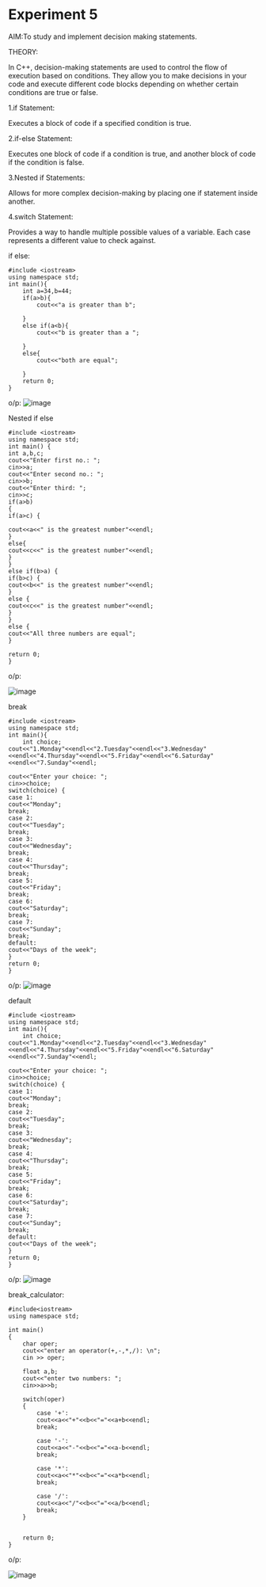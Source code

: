 # Experiment 5
AIM:To study and implement decision making statements.

THEORY:

In C++, decision-making statements are used to control the flow of execution based on conditions. They allow you to make decisions in your code and execute different code blocks depending on whether certain conditions are true or false.

1.if Statement:

Executes a block of code if a specified condition is true.

2.if-else Statement:

Executes one block of code if a condition is true, and another block of code if the condition is false.

3.Nested if Statements:

Allows for more complex decision-making by placing one if statement inside another.

4.switch Statement:

Provides a way to handle multiple possible values of a variable. Each case represents a different value to check against.


if else:
```
#include <iostream>
using namespace std;
int main(){
    int a=34,b=44;
    if(a>b){
        cout<<"a is greater than b";

    }
    else if(a<b){
        cout<<"b is greater than a ";

    }
    else{
        cout<<"both are equal";

    }
    return 0;
}
```
o/p:
![image](https://github.com/user-attachments/assets/a98c7aa9-4edc-4cd5-af62-77602c692421)

Nested if else
```
#include <iostream>
using namespace std;
int main() {
int a,b,c;
cout<<"Enter first no.: ";
cin>>a;
cout<<"Enter second no.: ";
cin>>b;
cout<<"Enter third: ";
cin>>c;
if(a>b) 
{
if(a>c) {

cout<<a<<" is the greatest number"<<endl;
}
else{ 
cout<<c<<" is the greatest number"<<endl;
}
}
else if(b>a) {
if(b>c) {
cout<<b<<" is the greatest number"<<endl;
}
else {
cout<<c<<" is the greatest number"<<endl;
}
}
else {
cout<<"All three numbers are equal";
}

return 0;
}
```
o/p:

![image](https://github.com/user-attachments/assets/2ba17975-b872-4b1f-a4b7-2807e07f690d)

break
```
#include <iostream>
using namespace std;
int main(){
    int choice;
cout<<"1.Monday"<<endl<<"2.Tuesday"<<endl<<"3.Wednesday"<<endl<<"4.Thursday"<<endl<<"5.Friday"<<endl<<"6.Saturday"<<endl<<"7.Sunday"<<endl;

cout<<"Enter your choice: ";
cin>>choice;
switch(choice) {
case 1:
cout<<"Monday";
break;
case 2:
cout<<"Tuesday";
break;
case 3:
cout<<"Wednesday";
break;
case 4:
cout<<"Thursday";
break;
case 5:
cout<<"Friday";
break;
case 6:
cout<<"Saturday";
break;
case 7:
cout<<"Sunday";
break;
default:
cout<<"Days of the week";
}
return 0;
}
```
o/p:
![image](https://github.com/user-attachments/assets/a8142e16-4808-4585-9607-c62ff5c95f0a)


default 
```
#include <iostream>
using namespace std;
int main(){
    int choice;
cout<<"1.Monday"<<endl<<"2.Tuesday"<<endl<<"3.Wednesday"<<endl<<"4.Thursday"<<endl<<"5.Friday"<<endl<<"6.Saturday"<<endl<<"7.Sunday"<<endl;

cout<<"Enter your choice: ";
cin>>choice;
switch(choice) {
case 1:
cout<<"Monday";
break;
case 2:
cout<<"Tuesday";
break;
case 3:
cout<<"Wednesday";
break;
case 4:
cout<<"Thursday";
break;
case 5:
cout<<"Friday";
break;
case 6:
cout<<"Saturday";
break;
case 7:
cout<<"Sunday";
break;
default:
cout<<"Days of the week";
}
return 0;
}
```
o/p:
![image](https://github.com/user-attachments/assets/f616c5bc-16eb-45f6-9ad3-34df1b395e54)


break_calculator:
```
#include<iostream>
using namespace std;

int main()
{
    char oper;
    cout<<"enter an operator(+,-,*,/): \n";
    cin >> oper; 

    float a,b;
    cout<<"enter two numbers: ";
    cin>>a>>b;

    switch(oper)
    {
        case '+':
        cout<<a<<"+"<<b<<"="<<a+b<<endl;
        break;

        case '-':
        cout<<a<<"-"<<b<<"="<<a-b<<endl;
        break;

        case '*':
        cout<<a<<"*"<<b<<"="<<a*b<<endl;
        break;

        case '/':
        cout<<a<<"/"<<b<<"="<<a/b<<endl;
        break;
    }


    return 0;
}
```
o/p:

![image](https://github.com/user-attachments/assets/100308ff-e5d4-415e-a42e-71a91751784b)



